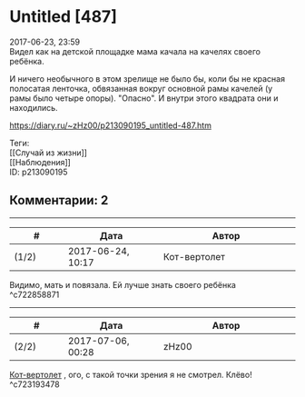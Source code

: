 Untitled [487]
==============

  
2017-06-23, 23:59  
 Видел как на детской площадке мама качала на качелях своего ребёнка.   
   
 И ничего необычного в этом зрелище не было бы, коли бы не красная полосатая ленточка, обвязанная вокруг основной рамы качелей (у рамы было четыре опоры). "Опасно". И внутри этого квадрата они и находились.   
  
<https://diary.ru/~zHz00/p213090195_untitled-487.htm>  
  
Теги:  
[[Случай из жизни]]  
[[Наблюдения]]  
ID: p213090195  


Комментарии: 2
--------------

  


---



|         #         |              Дата              |                     Автор                     |           ID           |
| --- | --- | --- | --- |
| (1/2) | 2017-06-24, 10:17 | Кот-вертолет | c722858871 |

  
 Видимо, мать и повязала. Ей лучше знать своего ребёнка   
 ^c722858871

---



|         #         |              Дата              |                     Автор                     |           ID           |
| --- | --- | --- | --- |
| (2/2) | 2017-07-06, 00:28 | zHz00 | c723193478 |

  
  [Кот-вертолет](http://now-and-zen.diary.ru "Now and zen")  , ого, с такой точки зрения я не смотрел. Клёво!   
 ^c723193478